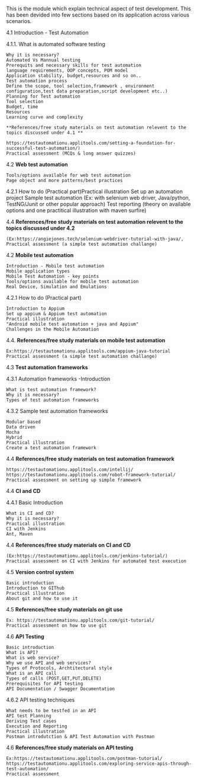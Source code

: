 This is the module which explain technical aspect of test development. This has been devided into few sections based on its application across various scenarios.


4.1	Introduction - Test Automation

4.1.1.	What is automated software testing

	Why it is necessary?
	Automated Vs Mannual testing
	Prerequits and necessary skills for test automation
	language requirements, OOP concepts, POM model 
	Application stability, budget,resources and so on..
	Test automation process
	Define the scope, tool selection,framework , environment configuration,test data preparation,script development etc..)
	Planning for Test automation
	Tool selection
	Budget, time
	Resources
	Learning curve and complexity
  
	**References/free study materials on test automation relevent to the topics discussed under 4.1 **
	
	https://testautomationu.applitools.com/setting-a-foundation-for-successful-test-automation/)
	Practical assessment (MCQs & long answer quizzes)
  
  4.2	**Web test automation**
  
	Tools/options available for web test automation
	Page object and more patterns/best practices
	
   4.2.1 How to do (Practical part)Practical illustration
	Set up an automation project
	Sample test automation (Ex: with selenium web driver, Java/python, TestNG/Junit or other popular approach)
	Test reporting (theory on available options and one practitical illustration with maven surfire)
  
4.4	**References/free study materials on test automation relevent to the topics discussed under 4.2**
  
	(Ex:https://angiejones.tech/selenium-webdriver-tutorial-with-java/,
	Practical assessment (a simple test automation challange)
  
 4.2	**Mobile test automation**
  
	Introduction - Mobile test automation
	Mobile application types
	Mobile Test Automation - key points
	Tools/options available for mobile test automation
	Real Device, Simulation and Emulations

4.2.1	How to do (Practical part)

	Introduction to Appium
	Set up appium & Appium test automation
	Practical illustration
	"Android mobile test automation + java and Appium" 
	Challenges in the Mobile Automation
  
4.4. **References/free study materials on mobile test automation**

	Ex:https://testautomationu.applitools.com/appium-java-tutorial
	Practical assessment (a simple test automation challange)
	
4.3	**Test automation frameworks**

4.3.1	Automation frameworks -Introduction

	What is test automation framework?
	Why it is necessary?
	Types of test automation frameworks
	
4.3.2	Sample test automation frameworks 

	Modular based
	Data driven
	Mocha
	Hybrid
	Practical illustration
	Create a test automation framework
	
4.4	**References/free study materials on test automation framework**

	https://testautomationu.applitools.com/intellij/
	https://testautomationu.applitools.com/robot-framework-tutorial/
	Practical assessment on setting up simple framework
	
4.4	**CI and CD**

4.4.1	Basic Introduction

	What is CI and CD?
	Why it is necessary?
	Practical illustration
	CI with Jenkins
	Ant, Maven
	
4.4	**References/free study materials on CI and CD**

	(Ex:https://testautomationu.applitools.com/jenkins-tutorial/)
	Practical assessment on CI with Jenkins for automated test execution
	
4.5	**Version control system**

	Basic introduction 
	Introduction to GIThub
	Practical illustration
	About git and how to use it
	
4.5	**References/free study materials on git use**

	Ex: https://testautomationu.applitools.com/git-tutorial/
	Practical assessment on how to use git
	
4.6	**API Testing**

	Basic introduction
	What is API?
	What is web service?
	Why we use API and web services?
	Types of Protocols, Archtitectural style
	What is an API call
	Types of calls (POST,GET,PUT,DELETE)
	Prerequisites for API testing
	API Documentation / Swagger Documentation
	
4.6.2	API testing techniques

	What needs to be testfed in an API
	API test Planning
	Deriving Test cases
	Execution and Reporting
	Practical illustration
	Postman introdutction & API Test Automation with Postman
	
4.6	**References/free study materials on API testing**

	Ex:https://testautomationu.applitools.com/postman-tutorial/
	https://testautomationu.applitools.com/exploring-service-apis-through-test-automation/
	Practical assessment 
